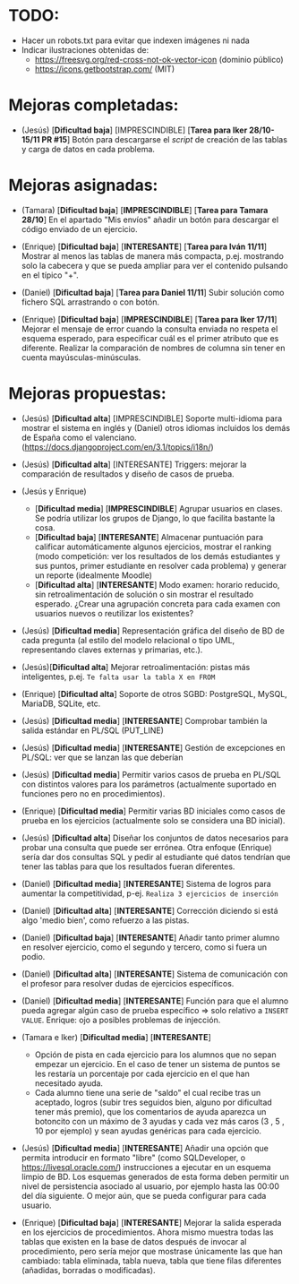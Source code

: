 # TODO:
 * Hacer un robots.txt para evitar que indexen imágenes ni nada
 * Indicar ilustraciones obtenidas de:
   * https://freesvg.org/red-cross-not-ok-vector-icon (dominio público)
   * https://icons.getbootstrap.com/ (MIT)
   
# Mejoras completadas:   
* (Jesús) [**Dificultad baja**] [IMPRESCINDIBLE] [**Tarea para Iker 28/10-15/11 PR #15**]
 Botón para descargarse el *script* de creación de las tablas y carga de datos en cada problema.
 
# Mejoras asignadas:
* (Tamara) [**Dificultad baja**] [**IMPRESCINDIBLE**] [**Tarea para Tamara 28/10**]
En el apartado "Mis envíos" añadir un botón para descargar el código enviado de un ejercicio.

* (Enrique) [**Dificultad baja**] [**INTERESANTE**] [**Tarea para Iván 11/11**]
 Mostrar al menos las tablas de manera más compacta, p.ej. mostrando solo la cabecera y que se pueda ampliar para ver el contenido pulsando en el típico "+".
    
* (Daniel) [**Dificultad baja**] [**Tarea para Daniel 11/11**]
Subir solución como fichero SQL arrastrando o con botón.

* (Enrique) [**Dificultad baja**] [**IMPRESCINDIBLE**] [**Tarea para Iker 17/11**]
Mejorar el mensaje de error cuando la consulta enviada no respeta el 
esquema esperado, para especificar cuál es el primer atributo que es
diferente. Realizar la comparación de nombres de columna sin tener 
en cuenta mayúsculas-minúsculas.

 
# Mejoras propuestas:
* (Jesús) [**Dificultad alta**] [IMPRESCINDIBLE]
 Soporte multi-idioma para mostrar el sistema en inglés y (Daniel) otros idiomas incluidos los demás de España como el valenciano. (https://docs.djangoproject.com/en/3.1/topics/i18n/)

* (Jesús) [**Dificultad alta**] [INTERESANTE]
 Triggers: mejorar la comparación de resultados y diseño de casos de prueba.

* (Jesús y Enrique) 
     * [**Dificultad media**] [**IMPRESCINDIBLE**] Agrupar usuarios en clases. Se podría utilizar los grupos de Django, 
     lo que facilita bastante la cosa. 
     * [**Dificultad baja**] [**INTERESANTE**] Almacenar puntuación para calificar automáticamente algunos ejercicios, mostrar el ranking (modo competición: ver los resultados de los demás estudiantes y sus puntos, primer estudiante en resolver cada problema) y generar un reporte (idealmente Moodle)
     * [**Dificultad alta**] [**INTERESANTE**] Modo examen: horario reducido, sin retroalimentación de solución o sin mostrar el resultado esperado. ¿Crear una agrupación concreta para cada examen con usuarios nuevos o reutilizar los existentes?

* (Jesús) [**Dificultad media**] 
 Representación gráfica del diseño de BD de cada pregunta (al estilo del modelo relacional o tipo UML, representando claves externas y primarias, etc.). 
  
* (Jesús)[**Dificultad alta**]
 Mejorar retroalimentación: pistas más inteligentes, p.ej. `Te falta usar la tabla X en FROM`

* (Enrique) [**Dificultad alta**]
Soporte de otros SGBD: PostgreSQL, MySQL, MariaDB, SQLite, etc.

* (Jesús) [**Dificultad media**] [**INTERESANTE**]
Comprobar también la salida estándar en PL/SQL (PUT_LINE)

* (Jesús) [**Dificultad media**] [**INTERESANTE**]
Gestión de excepciones en PL/SQL: ver que se lanzan las que deberían

* (Jesús) [**Dificultad media**]
Permitir varios casos de prueba en PL/SQL con distintos valores para los parámetros (actualmente suportado en funciones pero no en procedimientos).

* (Enrique) [**Dificultad media**]
Permitir varias BD iniciales como casos de prueba en los ejercicios (actualmente solo se considera una BD inicial).

* (Jesús) [**Dificultad alta**] 
Diseñar los conjuntos de datos necesarios para probar una consulta que puede ser errónea. Otra enfoque (Enrique) sería dar dos consultas SQL y pedir al estudiante qué datos tendrían que tener las tablas para que los resultados fueran diferentes.

* (Daniel) [**Dificultad media**] [**INTERESANTE**]
Sistema de logros para aumentar la competitividad, p-ej. `Realiza 3 ejercicios de inserción`

* (Daniel) [**Dificultad alta**] [**INTERESANTE**]
Corrección diciendo si está algo 'medio bien', como refuerzo a las pistas.

* (Daniel) [**Dificultad baja**] [**INTERESANTE**]
Añadir tanto primer alumno en resolver ejercicio, como el segundo y tercero, como si fuera un podio.

* (Daniel) [**Dificultad alta**] [**INTERESANTE**]
Sistema de comunicación con el profesor para resolver dudas de ejercicios específicos.

* (Daniel) [**Dificultad media**] [**INTERESANTE**]
Función para que el alumno pueda agregar algún caso de prueba específico => solo relativo a `INSERT VALUE`.
Enrique: ojo a posibles problemas de injección.

* (Tamara e Iker) [**Dificultad media**] [**INTERESANTE**]
    * Opción de pista en cada ejercicio para los alumnos que no sepan empezar un ejercicio. En el caso de tener un sistema de puntos se les restaría un porcentaje por cada ejercicio en el que han necesitado ayuda.
    * Cada alumno tiene una serie de "saldo" el cual recibe tras un aceptado, logros (subir tres seguidos bien, alguno por dificultad tener más premio), que los comentarios de ayuda aparezca un botoncito con un máximo de 3 ayudas y cada vez más caros (3 , 5 , 10 por ejemplo) y sean ayudas genéricas para cada ejercicio.

* (Jesús) [**Dificultad media**] [**INTERESANTE**]
Añadir una opción que permita introducir en formato "libre" (como
SQLDeveloper, o https://livesql.oracle.com/) instrucciones a ejecutar
en un esquema limpio de BD. Los esquemas generados de esta forma deben
permitir un nivel de persistencia asociado al usuario, por ejemplo
hasta las 00:00 del día siguiente. O mejor aún, que se pueda
configurar para cada usuario.

* (Enrique) [**Dificultad baja**] [**INTERESANTE**]
Mejorar la salida esperada en los ejercicios de procedimientos.
Ahora mismo muestra todas las tablas que existen en la base de 
datos después de invocar al procedimiento, pero sería mejor que
mostrase únicamente las que han cambiado: tabla eliminada, tabla 
nueva, tabla que tiene filas diferentes (añadidas, borradas o 
modificadas).


